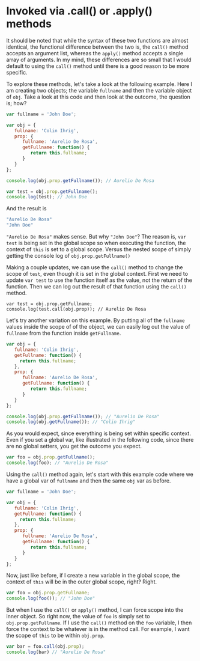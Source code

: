 # Invoked via .call() or .apply() methods

It should be noted that while the syntax of these two functions are almost identical, the functional difference between the two is, the `call()` method accepts an argument list, whereas the `apply()` method accepts a single array of arguments. In my mind, these differences are so small that I would default to using the `call()` method until there is a good reason to be more specific.

To explore these methods, let's take a look at the following example. Here I am creating two objects; the variable `fullname` and then the variable object of `obj`. Take a look at this code and then look at the outcome, the question is; how?

```js
var fullname = 'John Doe';

var obj = {
   fullname: 'Colin Ihrig',
   prop: {
      fullname: 'Aurelio De Rosa',
      getFullname: function() {
         return this.fullname;
      }
   }
};

console.log(obj.prop.getFullname()); // Aurelio De Rosa

var test = obj.prop.getFullname();
console.log(test); // John Doe
```

And the result is

```js
"Aurelio De Rosa"
"John Doe"
```

`"Aurelio De Rosa"` makes sense. But why `"John Doe"`? The reason is, `var test` is being set in the global scope so when executing the function, the context of `this` is set to a global scope. Versus the nested scope of simply getting the console log of `obj.prop.getFullname()`

Making a couple updates, we can use the `call()` method to change the scope of `test`, even though it is set in the global context. First we need to update `var test` to use the function itself as the value, not the return of the function. Then we can log out the result of that function using the `call()` method.

```
var test = obj.prop.getFullname;
console.log(test.call(obj.prop)); // Aurelio De Rosa
```

Let's try another variation on this example. By putting all of the `fullname` values inside the scope of of the object, we can easily log out the value of `fullname` from the function inside `getFullname`.

```js
var obj = {
   fullname: 'Colin Ihrig',
   getFullname: function() {
     return this.fullname;
   },
   prop: {
      fullname: 'Aurelio De Rosa',
      getFullname: function() {
         return this.fullname;
      }
   }
};

console.log(obj.prop.getFullname()); // "Aurelio De Rosa"
console.log(obj.getFullname()); // "Colin Ihrig"
```

As you would expect, since everything is being set within specific context. Even if you set a global var, like illustrated in the following code, since there are no global setters, you get the outcome you expect.

```js
var foo = obj.prop.getFullname();
console.log(foo); // "Aurelio De Rosa"
```

Using the `call()` method again, let's start with this example code where we have a global var of `fullname` and then the same `obj` var as before.

```js
var fullname = 'John Doe';

var obj = {
   fullname: 'Colin Ihrig',
   getFullname: function() {
     return this.fullname;
   },
   prop: {
      fullname: 'Aurelio De Rosa',
      getFullname: function() {
         return this.fullname;
      }
   }
};
```

Now, just like before, if I create a new variable in the global scope, the context of `this` will be in the outer global scope, right? Right.

```js
var foo = obj.prop.getFullname;
console.log(foo()); // "John Doe"
```

But when I use the `call()` or `apply()` method, I can force scope into the inner object. So right now, the value of `foo` is simply set to `obj.prop.getFullname`. If I use the `call()` method on the `foo` variable, I then force the context to be whatever is in the method call. For example, I want the scope of `this` to be within `obj.prop`.

```js
var bar = foo.call(obj.prop);
console.log(bar) // "Aurelio De Rosa"
```

